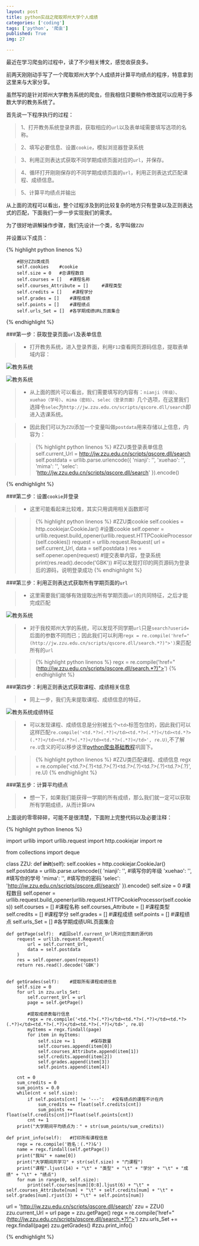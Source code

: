 ```yaml
---
layout: post
title: python实战之爬取郑州大学个人成绩
categories: ['coding']
tags: ['python', '爬虫']
published: True
img: 27

---
```


最近在学习爬虫的过程中，读了不少相关博文，感觉收获良多。

前两天刚刚动手写了一个爬取郑州大学个人成绩并计算平均绩点的程序，特意拿到这里来与大家分享。

虽然写的是针对郑州大学教务系统的爬虫，但我相信只要稍作修改就可以应用于多数大学的教务系统了。

首先说一下程序执行的过程：

> 1、打开教务系统登录界面，获取相应的`url`以及表单域需要填写选项的名称。

> 2、填写必要信息、设置`cookie`，模拟浏览器登录系统

> 3、利用正则表达式获取不同学期成绩页面对应的`url`，并保存。

> 4、循环打开刚刚保存的不同学期成绩页面的`url`，利用正则表达式匹配课程、成绩信息。

> 5、计算平均绩点并输出

从上面的流程可以看出，整个过程涉及到的比较复杂的地方只有登录以及正则表达式的匹配，下面我们一步一步实现我们的需求。

为了很好地讲解操作步骤，我们先设计一个类，名字叫做`ZZU`

并设置以下成员：

{% highlight python linenos %}
		
		#部分ZZU类成员
		self.cookies 	#cookie
		self.size = 0   #总课程数目
		self.courses = []   #课程名称
		self.courses_Attribute = []     #课程类型
		self.credits = []    #课程学分
		self.grades = []    #课程成绩
		self.points = []    #课程绩点
		self.urls_Set = []  #各学期成绩URL页面集合

{% endhighlight %}

###第一步：获取登录页面`url`及表单信息

> - 打开教务系统，进入登录界面，利用`F12`查看网页源码信息，提取表单域内容：

![教务系统](../img/post/教务1.png)

![教务系统](../img/post/教务2.png)

> - 从上面的图片可以看出，我们需要填写的内容有：`nianji（年级）`、`xuehao（学号）`、`mima（密码）`、`selec（登录页面）`几个选项，在这里我们选择令`selec`为`http://jw.zzu.edu.cn/scripts/qscore.dll/search`即进入选课系统。

> - 因此我们可以为`ZZU`添加一个变量叫做`postdata`用来存储以上信息，内容为：

>> {% highlight python linenos %}
	#ZZU类登录表单信息
	self.current_Url = http://jw.zzu.edu.cn/scripts/qscore.dll/search
	self.postdata = urllib.parse.urlencode({
            'nianji': '',
            'xuehao': '',
            'mima': '',
            'selec': 'http://jw.zzu.edu.cn/scripts/qscore.dll/search'
        }).encode()

{% endhighlight %}

###第二步：设置`cookie`并登录

> - 这里可能看起来比较难，其实只用调用相关函数即可

>> {% highlight python linenos %}
	#ZZU类cookie
	self.cookies = http.cookiejar.CookieJar()	#设置cookie
	self.opener = urllib.request.build_opener(urllib.request.HTTPCookieProcessor(self.cookies))
	request = urllib.request.Request(
        url = self.current_Url,
        data = self.postdata
    )
    res = self.opener.open(request)	#提交表单内容，登录系统
    print(res.read().decode('GBK'))	#可以发现打印的网页源码为登录后的源码，说明登录成功
{% endhighlight %}

###第三步：利用正则表达式获取所有学期页面的`url`

> - 这里需要我们能够有效提取出所有学期页面`url`的共同特征，之后才能完成匹配

![教务系统](../img/post/教务3.png)

> - 对于我校郑州大学的系统，可以发现不同学期`url`只是`search?userid=`后面的参数不同而已；因此我们可以利用`regx = re.compile('href="(http://jw.zzu.edu.cn/scripts/qscore.dll/search.*?)">')`来匹配所有的`url`

>> {% highlight python linenos %}
	regx = re.compile('href="(http://jw.zzu.edu.cn/scripts/qscore.dll/search.*?)">')
{% endhighlight %}

###第四步：利用正则表达式获取课程、成绩相关信息

> - 同上一步，我们先来提取课程、成绩信息的特征，

![教务系统成绩特征](../img/post/教务4.png)

> - 可以发现课程、成绩信息是分别被五个`<td>`标签包住的，因此我们可以这样匹配`re.compile('<td.*?>(.*?)</td><td.*?>(.*?)</td><td.*?>(.*?)</td><td.*?>(.*?)</td><td.*?>(.*?)</td>', re.U)`,不了解`re.U`含义的可以移步这里[python爬虫基础教程](http://blog.yinwoods.com/coding/python%E7%88%AC%E8%99%AB%E5%9F%BA%E7%A1%80%E6%95%99%E7%A8%8B.html)巩固下。

>> {% highlight python linenos %}
	#ZZU类匹配课程、成绩信息
	regx = re.compile('<td.*?>(.*?)</td><td.*?>(.*?)</td><td.*?>(.*?)</td><td.*?>(.*?)</td><td.*?>(.*?)</td>', re.U)
{% endhighlight %}

###第五步：计算平均绩点

> - 想一下，如果我们能获得一学期的所有成绩，那么我们就一定可以获取所有学期成绩，从而计算`GPA`

上面说的零零碎碎，可能不是很清楚，下面附上完整代码以及必要注释：

{% highlight python linenos %}

import urllib
import urllib.request
import http.cookiejar
import re

from collections import deque

class ZZU:
    def __init__(self):
        self.cookies = http.cookiejar.CookieJar()
        self.postdata = urllib.parse.urlencode({
            'nianji': '',	#填写你的年级
            'xuehao': '',	#填写你的学号
            'mima': '',		#填写你的密码
            'selec': 'http://jw.zzu.edu.cn/scripts/qscore.dll/search'
        }).encode()
        self.size = 0   #课程数目
        self.opener = urllib.request.build_opener(urllib.request.HTTPCookieProcessor(self.cookies))
        self.courses = []   #课程名称
        self.courses_Attribute = []     #课程类型
        self.credits = []    #课程学分
        self.grades = []    #课程成绩
        self.points = []    #课程绩点
        self.urls_Set = []  #各学期成绩URL页面集合


    def getPage(self):  #返回self.current_Url所对应页面的源代码
        request = urllib.request.Request(
            url = self.current_Url,
            data = self.postdata
        )
        res = self.opener.open(request)
        return res.read().decode('GBK')


    def getGrades(self):    #提取所有课程成绩信息
        self.size = 0
        for url in zzu.urls_Set:
            self.current_Url = url
            page = self.getPage()
            
            #提取成绩表每行信息
            regx = re.compile('<td.*?>(.*?)</td><td.*?>(.*?)</td><td.*?>(.*?)</td><td.*?>(.*?)</td><td.*?>(.*?)</td>', re.U)
            myItems = regx.findall(page)
            for item in myItems:
                self.size += 1      #保存数量
                self.courses.append(item[0])
                self.courses_Attribute.append(item[1])
                self.credits.append(item[2])
                self.grades.append(item[3])
                self.points.append(item[4])

        cnt = 0
        sum_credits = 0
        sum_points = 0.0
        while(cnt < self.size):
            if self.points[cnt] != '---':	#没有绩点的课程不计在内
                sum_credits += float(self.credits[cnt])
                sum_points += float(self.credits[cnt])*float(self.points[cnt])
            cnt += 1
        print("大学期间平均绩点为：" + str(sum_points/sum_credits))

    def print_info(self):   #打印所有课程信息
        regx = re.compile('姓名：(.*?)&')
        name = regx.findall(self.getPage())
        print("我叫" + name[0])
        print("大学期间共学习" + str(self.size) + "门课程")
        print("课程".ljust(14) + "\t" + "类型" + "\t" + "学分" + "\t" + "成绩" + "\t" + "绩点")
        for num in range(0, self.size):
            print(self.courses[num][0:8].ljust(6) + "\t" + self.courses_Attribute[num] + "\t" + self.credits[num] + "\t" + self.grades[num].rjust(3) + "\t" + self.points[num])


url = 'http://jw.zzu.edu.cn/scripts/qscore.dll/search'
zzu = ZZU()
zzu.current_Url = url
page = zzu.getPage()
regx = re.compile('href="(http://jw.zzu.edu.cn/scripts/qscore.dll/search.*?)">')
zzu.urls_Set += regx.findall(page)
zzu.getGrades()
#zzu.print_info()


{% endhighlight %}
